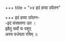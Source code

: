 +++
title = "०४ इदं हव्या उपेतन"

+++
इदं हव्या उपेतन-  
-इदं संस्रावणा उत ।  
इहैतु सर्वो यः पशुर्  
अस्य वर्धयता रयिम् ॥